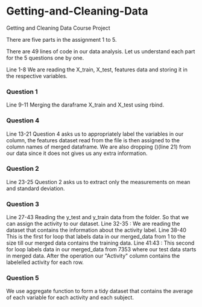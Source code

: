 # Getting-and-Cleaning-Data
Getting and Cleaning Data Course Project

There are five parts in the assignment 1 to 5.

There are 49 lines of code in our data analysis. Let us understand each part for the 5 questions one by one.

Line 1-8
We are reading the X_train, X_test, features data and storing it in the respective variables.

### Question 1
Line 9-11
Merging the daraframe X_train and X_test using rbind.

### Question 4
Line 13-21
Question 4 asks us to appropriately label the variables in our column, the features dataset read from the file
is then assigned to the column names of merged dataframe. We are also dropping ()(line 21) from our data since it does
not gives us any extra information.

### Question 2
Line 23-25
Question 2 asks us to extract only the measurements on mean and standard deviation.

### Question 3
Line 27-43
Reading the y_test and y_train data from the folder. So that we can assign the activity to our dataset.
Line 32-35 : We are reading the dataset that contains the information about the activity label.
Line 38-40 This is the first for loop that labels data in our merged_data from 1 to the size till our merged data contains
the training data.
Line 41:43 : This second for loop labels data in our merged_data from 7353 where our test data starts in merged data.
After the operation our "Activity" column contains the labelelled activity for each row.


### Question 5
We use aggregate function to form a tidy dataset that contains the average of each variable for each activity and each subject.
